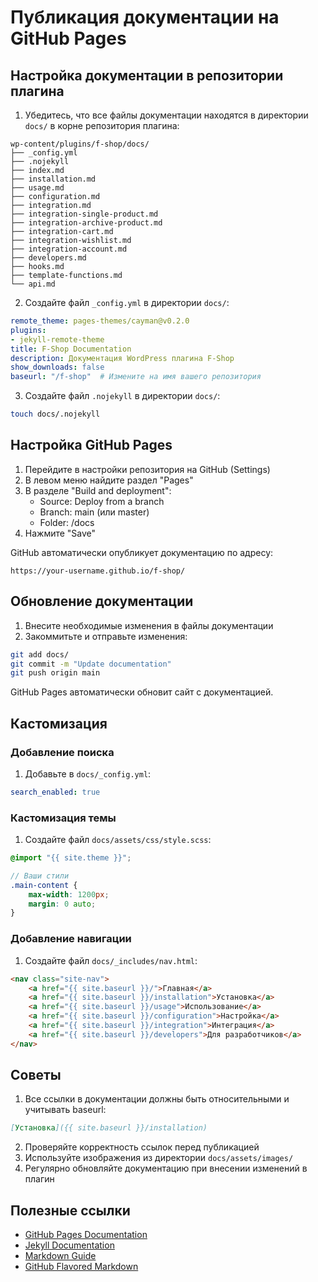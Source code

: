 # Публикация документации на GitHub Pages

## Настройка документации в репозитории плагина

1. Убедитесь, что все файлы документации находятся в директории `docs/` в корне репозитория плагина:

```
wp-content/plugins/f-shop/docs/
├── _config.yml
├── .nojekyll
├── index.md
├── installation.md
├── usage.md
├── configuration.md
├── integration.md
├── integration-single-product.md
├── integration-archive-product.md
├── integration-cart.md
├── integration-wishlist.md
├── integration-account.md
├── developers.md
├── hooks.md
├── template-functions.md
└── api.md
```

2. Создайте файл `_config.yml` в директории `docs/`:

```yaml
remote_theme: pages-themes/cayman@v0.2.0
plugins:
- jekyll-remote-theme
title: F-Shop Documentation
description: Документация WordPress плагина F-Shop
show_downloads: false
baseurl: "/f-shop"  # Измените на имя вашего репозитория
```

3. Создайте файл `.nojekyll` в директории `docs/`:

```bash
touch docs/.nojekyll
```

## Настройка GitHub Pages

1. Перейдите в настройки репозитория на GitHub (Settings)
2. В левом меню найдите раздел "Pages"
3. В разделе "Build and deployment":
   - Source: Deploy from a branch
   - Branch: main (или master)
   - Folder: /docs
4. Нажмите "Save"

GitHub автоматически опубликует документацию по адресу:

```
https://your-username.github.io/f-shop/
```

## Обновление документации

1. Внесите необходимые изменения в файлы документации
2. Закоммитьте и отправьте изменения:

```bash
git add docs/
git commit -m "Update documentation"
git push origin main
```

GitHub Pages автоматически обновит сайт с документацией.

## Кастомизация

### Добавление поиска

1. Добавьте в `docs/_config.yml`:

```yaml
search_enabled: true
```

### Кастомизация темы

1. Создайте файл `docs/assets/css/style.scss`:

```scss
@import "{{ site.theme }}";

// Ваши стили
.main-content {
    max-width: 1200px;
    margin: 0 auto;
}
```

### Добавление навигации

1. Создайте файл `docs/_includes/nav.html`:

```html
<nav class="site-nav">
    <a href="{{ site.baseurl }}/">Главная</a>
    <a href="{{ site.baseurl }}/installation">Установка</a>
    <a href="{{ site.baseurl }}/usage">Использование</a>
    <a href="{{ site.baseurl }}/configuration">Настройка</a>
    <a href="{{ site.baseurl }}/integration">Интеграция</a>
    <a href="{{ site.baseurl }}/developers">Для разработчиков</a>
</nav>
```

## Советы

1. Все ссылки в документации должны быть относительными и учитывать baseurl:

```markdown
[Установка]({{ site.baseurl }}/installation)
```

2. Проверяйте корректность ссылок перед публикацией
3. Используйте изображения из директории `docs/assets/images/`
4. Регулярно обновляйте документацию при внесении изменений в плагин

## Полезные ссылки

- [GitHub Pages Documentation](https://docs.github.com/en/pages)
- [Jekyll Documentation](https://jekyllrb.com/docs/)
- [Markdown Guide](https://www.markdownguide.org/)
- [GitHub Flavored Markdown](https://github.github.com/gfm/)
